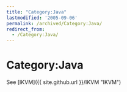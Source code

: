 ```yaml
---
title: "Category:Java"
lastmodified: '2005-09-06'
permalink: /archived/Category:Java/
redirect_from:
  - /Category:Java/
---
```


Category:Java
=============

See [IKVM]({{ site.github.url }}/IKVM "IKVM")


